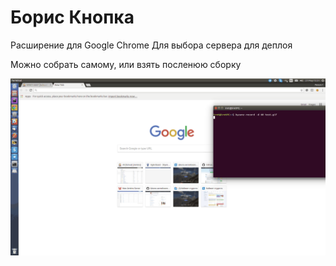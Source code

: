 # Борис Кнопка 
Расширение для Google Chrome
Для выбора сервера для деплоя

Можно собрать самому, или взять посленюю сборку


![alt text](https://github.com/ksooad/botis-button/blob/master/gifs/how-It-works.gif "Как это работает")